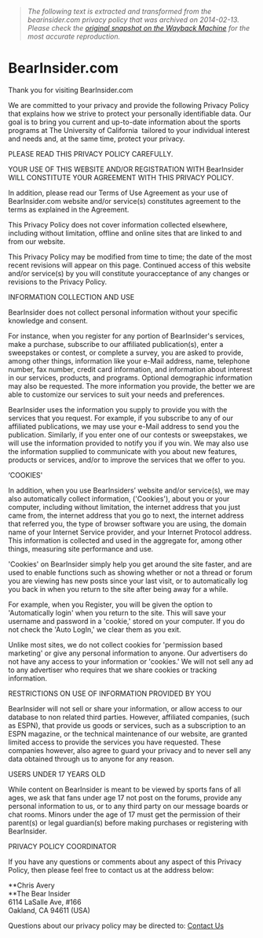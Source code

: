 > *The following text is extracted and transformed from the bearinsider.com privacy policy that was archived on 2014-02-13. Please check the [original snapshot on the Wayback Machine](https://web.archive.org/web/20140213215319id_/http%3A//bearinsider.com/privacypolicy) for the most accurate reproduction.*

# BearInsider.com

Thank you for visiting BearInsider.com

We are committed to your privacy and provide the following Privacy Policy that explains how we strive to protect your personally identifiable data. Our goal is to bring you current and up-to-date information about the sports programs at The University of California  tailored to your individual interest and needs and, at the same time, protect your privacy.

PLEASE READ THIS PRIVACY POLICY CAREFULLY.

YOUR USE OF THIS WEBSITE AND/OR REGISTRATION WITH BearInsider WILL CONSTITUTE YOUR AGREEMENT WITH THIS PRIVACY POLICY.

In addition, please read our Terms of Use Agreement as your use of BearInsider.com website and/or service(s) constitutes agreement to the terms as explained in the Agreement.

This Privacy Policy does not cover information collected elsewhere, including without limitation, offline and online sites that are linked to and from our website.

This Privacy Policy may be modified from time to time; the date of the most recent revisions will appear on this page. Continued access of this website and/or service(s) by you will constitute youracceptance of any changes or revisions to the Privacy Policy.

INFORMATION COLLECTION AND USE

BearInsider does not collect personal information without your specific knowledge and consent.

For instance, when you register for any portion of BearInsider's services, make a purchase, subscribe to our affiliated publication(s), enter a sweepstakes or contest, or complete a survey, you are asked to provide, among other things, information like your e-Mail address, name, telephone number, fax number, credit card information, and information about interest in our services, products, and programs. Optional demographic information may also be requested. The more information you provide, the better we are able to customize our services to suit your needs and preferences.

BearInsider uses the information you supply to provide you with the services that you request. For example, if you subscribe to any of our affiliated publications, we may use your e-Mail address to send you the publication. Similarly, if you enter one of our contests or sweepstakes, we will use the information provided to notify you if you win. We may also use the information supplied to communicate with you about new features, products or services, and/or to improve the services that we offer to you.

‘COOKIES'

In addition, when you use BearInsiders’ website and/or service(s), we may also automatically collect information, ('Cookies'), about you or your computer, including without limitation, the internet address that you just came from, the internet address that you go to next, the internet address that referred you, the type of browser software you are using, the domain name of your Internet Service provider, and your Internet Protocol address. This information is collected and used in the aggregate for, among other things, measuring site performance and use.

'Cookies' on BearInsider simply help you get around the site faster, and are used to enable functions such as showing whether or not a thread or forum you are viewing has new posts since your last visit, or to automatically log you back in when you return to the site after being away for a while.

For example, when you Register, you will be given the option to 'Automatically login' when you return to the site. This will save your username and password in a 'cookie,' stored on your computer. If you do not check the 'Auto LogIn,' we clear them as you exit.

Unlike most sites, we do not collect cookies for 'permission based marketing' or give any personal information to anyone. Our advertisers do not have any access to your information or 'cookies.' We will not sell any ad to any advertiser who requires that we share cookies or tracking information.

RESTRICTIONS ON USE OF INFORMATION PROVIDED BY YOU

BearInsider will not sell or share your information, or allow access to our database to non related third parties. However, affiliated companies, (such as ESPN), that provide us goods or services, such as a subscription to an ESPN magazine, or the technical maintenance of our website, are granted limited access to provide the services you have requested. These companies however, also agree to guard your privacy and to never sell any data obtained through us to anyone for any reason.

USERS UNDER 17 YEARS OLD

While content on BearInsider is meant to be viewed by sports fans of all ages, we ask that fans under age 17 not post on the forums, provide any personal information to us, or to any third party on our message boards or chat rooms. Minors under the age of 17 must get the permission of their parent(s) or legal guardian(s) before making purchases or registering with BearInsider.

PRIVACY POLICY COORDINATOR

If you have any questions or comments about any aspect of this Privacy Policy, then please feel free to contact us at the address below:

**Chris Avery  
**The Bear Insider  
6114 LaSalle Ave, #166  
Oakland, CA 94611 (USA)

Questions about our privacy policy may be directed to: [Contact Us](http://bearinsider.com/contact/)
